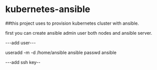 # kubernetes-ansible

##this project uses to provision kubernetes cluster with ansible.

first you can create ansible admin user both nodes and ansible server.

---add user---

useradd -m -d /home/ansible ansible
passwd ansible

---add ssh key--
